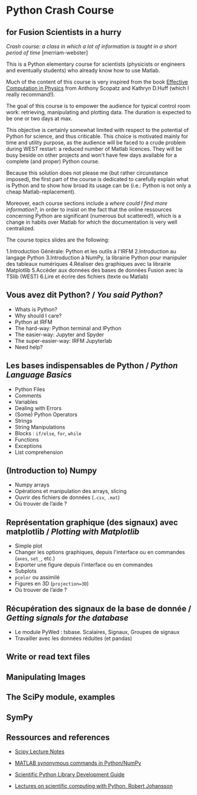 # Python Crash Course 
## for Fusion Scientists in a hurry

_Crash course: a class in which a lot of information is taught in a short period of time_ [merriam-webster]

This is a Python elementary course for scientists (physicists or engineers and eventually students) who already know how to use Matlab. 

Much of the content of this course is very inspired from the book [Effective Computation in Physics](http://physics.codes/) from Anthony Scopatz and Kathryn D.Huff (which I really recommand!). 
 
The goal of this course is to empower the audience for typical control room work: retrieving, manipulating and plotting data. The duration is expected to be one or two days at max. 

This objective is certainly somewhat limited with respect to the potential of Python for science, and thus criticable. This choice is motivated mainly for time and utility purpose, as the audience will be faced to a crude problem during WEST restart: a reduced number of Matlab licences. They will be busy beside on other projects and won't have few days available for a complete (and proper) Python course. 

Because this solution does not please me (but rather circunstance imposed), the first part of the course is dedicated to carefully explain what is Python and to show how broad its usage can be (i.e.: Python is not only a cheap Matlab-replacement). 

Moreover, each course sections include a _where could I find more information?_, in order to insist on the fact that the online ressources concerning Python are significant (numerous but scattered!), which is a change in habits over Matlab for which the documentation is very well centralized.


The course topics slides are the following:

1.Introduction Générale: Python et les outils à l'IRFM
2.Introduction au langage Python
3.Introduction à NumPy, la librairie Python pour manipuler des tableaux numériques
4.Réaliser des graphiques avec la librairie Matplotlib
5.Accéder aux données des bases de données Fusion avec la TSlib (WEST)
6.Lire et écrire des fichiers (texte ou Matlab)

## Vous avez dit Python? / _You said Python?_

 - Whats is Python?
 - Why should I care?
 - Python at IRFM
 - The hard-way: Python terminal and IPython
 - The easier-way: Jupyter and Spyder
 - The super-easier-way: IRFM Jupyterlab 
 - Need help?

## Les bases indispensables de Python / _Python Language Basics_

- Python Files
- Comments
- Variables
- Dealing with Errors
- (Some) Python Operators
- Strings
- String Manipulations
- Blocks : `if/else`, `for`, `while`
- Functions
- Exceptions
- List comprehension


## (Introduction to) Numpy

- Numpy arrays
- Opérations et manipulation des arrays, slicing
- Ouvrir des fichiers de données (`.csv`, `.mat`)
- Où trouver de l’aide ?


## Représentation graphique (des signaux) avec matplotlib / _Plotting with Matplotlib_

- Simple plot
- Changer les options graphiques, depuis l'interface  ou en commandes (`axes`, `set_`, etc.)
- Exporter une figure depuis l'interface ou en commandes
- Subplots
- `pcolor` ou assimilé
- Figures en 3D (`projection=3D`)
- Où trouver de l’aide ?


## Récupération des signaux de la base de donnée / _Getting signals for the database_

- Le module PyWed : tsbase. Scalaires, Signaux, Groupes de signaux
- Travailler avec les données réduites (et pandas)


## Write or read text files


## Manipulating Images

## The SciPy module, examples

## SymPy

## Ressources and references

- [Scipy Lecture Notes](http://www.scipy-lectures.org/)
- [MATLAB synonymous commands in Python/NumPy](http://mathesaurus.sourceforge.net)

- [Scientific Python Library Development Guide ](https://learn.scientific-python.org/development/)
- [Lectures on scientific computing with Python, Robert Johansson](https://github.com/jrjohansson/scientific-python-lectures)
